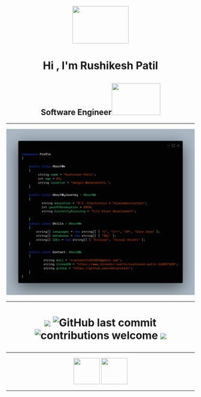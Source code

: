 <p align="center">
<img src="https://media.giphy.com/media/bcKmIWkUMCjVm/giphy.gif" width = "150px" height = "100px">

   <h1 align="center">Hi , I'm Rushikesh Patil  </h1> 
   
 
 <h2 align="center">Software Engineer<img  src="https://media.giphy.com/media/2zeji2UedvZzvIZ45N/giphy.gif" width = "130px" height = "85px"> </h2>
 
 ***


</p>


<img src="/profile.png">


***

<p align="center">
 <h1 align="center">
  
![](https://visitor-badge.glitch.me/badge?page_id=imrushikesh.imrushikesh)
![GitHub last commit](https://img.shields.io/github/last-commit/imrushikesh/imrushikesh?label=Update)
![contributions welcome](https://img.shields.io/badge/contributions-welcome-brightgreen.svg?style=flat)
![](https://img.shields.io/badge/focusOn-Programming-green)
    
 </h1>
</p>




***


<p align="center">
<p align="center">
<a  href="https://www.github.com/imrushikesh"><img src="https://img.icons8.com/ios/20/000000/github--v2.gif" style="width:5em; height:5em;"/></a>  <a href="https://www.linkedin.com/in/rushikesh-patil-1a3937189"><img src="https://img.icons8.com/wired/64/000000/linkedin--v2.gif" style="width:5em; height:5em;"/></a>

  
***
  
 </p>

</p>
